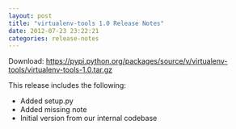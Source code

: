 ```yaml
---
layout: post
title: "virtualenv-tools 1.0 Release Notes"
date: 2012-07-23 23:22:21
categories: release-notes
---
```


Download: <https://pypi.python.org/packages/source/v/virtualenv-tools/virtualenv-tools-1.0.tar.gz>

This release includes the following:

* Added setup.py
* Added missing note
* Initial version from our internal codebase
